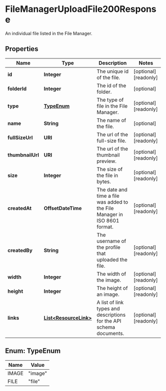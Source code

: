 

# FileManagerUploadFile200Response

An individual file listed in the File Manager.

## Properties

| Name | Type | Description | Notes |
|------------ | ------------- | ------------- | -------------|
|**id** | **Integer** | The unique id of the file. |  [optional] [readonly] |
|**folderId** | **Integer** | The id of the folder. |  [optional] |
|**type** | [**TypeEnum**](#TypeEnum) | The type of file in the File Manager. |  [optional] [readonly] |
|**name** | **String** | The name of the file. |  [optional] |
|**fullSizeUrl** | **URI** | The url of the full-size file. |  [optional] [readonly] |
|**thumbnailUrl** | **URI** | The url of the thumbnail preview. |  [optional] [readonly] |
|**size** | **Integer** | The size of the file in bytes. |  [optional] [readonly] |
|**createdAt** | **OffsetDateTime** | The date and time a file was added to the File Manager in ISO 8601 format. |  [optional] [readonly] |
|**createdBy** | **String** | The username of the profile that uploaded the file. |  [optional] [readonly] |
|**width** | **Integer** | The width of the image. |  [optional] [readonly] |
|**height** | **Integer** | The height of an image. |  [optional] [readonly] |
|**links** | [**List&lt;ResourceLink&gt;**](ResourceLink.md) | A list of link types and descriptions for the API schema documents. |  [optional] [readonly] |



## Enum: TypeEnum

| Name | Value |
|---- | -----|
| IMAGE | &quot;image&quot; |
| FILE | &quot;file&quot; |



